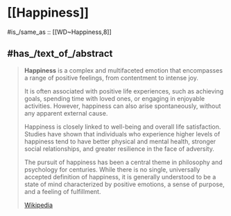 
# [[Happiness]] 

#is_/same_as :: [[WD~Happiness,8]] 

## #has_/text_of_/abstract 

> **Happiness** is a complex and multifaceted emotion 
> that encompasses a range of positive feelings, from contentment to intense joy. 
> 
> It is often associated with positive life experiences, such as achieving goals, 
> spending time with loved ones, or engaging in enjoyable activities. 
> However, happiness can also arise spontaneously, without any apparent external cause.
>
> Happiness is closely linked to well-being and overall life satisfaction. 
> Studies have shown that individuals who experience higher levels of happiness 
> tend to have better physical and mental health, stronger social relationships, 
> and greater resilience in the face of adversity.
>
> The pursuit of happiness has been a central theme in philosophy and psychology for centuries. 
> While there is no single, universally accepted definition of happiness, 
> it is generally understood to be a state of mind characterized by 
> positive emotions, a sense of purpose, and a feeling of fulfillment.
>
> [Wikipedia](https://en.wikipedia.org/wiki/Happiness) 

